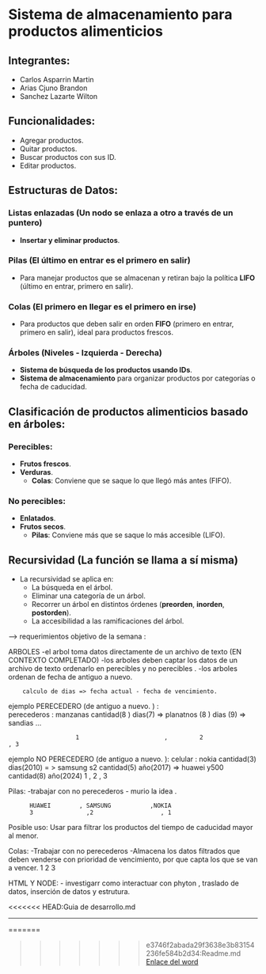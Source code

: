 # Sistema de almacenamiento para productos alimenticios

## Integrantes:

- Carlos Asparrin Martin
- Arias Cjuno Brandon
- Sanchez Lazarte Wilton

## Funcionalidades:
- Agregar productos.
- Quitar productos.
- Buscar productos con sus ID.
- Editar productos.

## Estructuras de Datos:

### Listas enlazadas (Un nodo se enlaza a otro a través de un puntero)
- **Insertar y eliminar productos**.

### Pilas (El último en entrar es el primero en salir)
- Para manejar productos que se almacenan y retiran bajo la política **LIFO** (último en entrar, primero en salir).

### Colas (El primero en llegar es el primero en irse)
- Para productos que deben salir en orden **FIFO** (primero en entrar, primero en salir), ideal para productos frescos.

### Árboles (Niveles - Izquierda - Derecha)
- **Sistema de búsqueda de los productos usando IDs**.
- **Sistema de almacenamiento** para organizar productos por categorías o fecha de caducidad.

## Clasificación de productos alimenticios basado en árboles:

### Perecibles:
- **Frutos frescos**.
- **Verduras**.
    - **Colas**: Conviene que se saque lo que llegó más antes (FIFO).

### No perecibles:
- **Enlatados**.
- **Frutos secos**.
    - **Pilas**: Conviene más que se saque lo más accesible (LIFO).

## Recursividad (La función se llama a sí misma)
- La recursividad se aplica en:
  - La búsqueda en el árbol.
  - Eliminar una categoría de un árbol.
  - Recorrer un árbol en distintos órdenes (**preorden**, **inorden**, **postorden**).
  - La accesibilidad a las ramificaciones del árbol.


--> requerimientos objetivo de la semana :


 ARBOLES 
        -el arbol toma datos directamente de un archivo de texto  (EN CONTEXTO COMPLETADO)
        -los arboles deben captar los datos  de un archivo de texto  ordenarlo en perecibles y no perecibles .
        -los arboles ordenan de fecha de antiguo a nuevo.



        calculo de dias => fecha actual - fecha de vencimiento.

ejemplo   PERECEDERO (de antiguo a nuevo. ) :                       
      perecederos : manzanas cantidad(8 ) dias(7)  =>  planatnos (8 ) dias (9)  =>   sandias ...

                       1                        ,         2                        , 3


ejemplo   NO PERECEDERO (de antiguo a nuevo. ):
      celular :  nokia cantidad(3) dias(2010) = > samsung s2 cantidad(5)  año(2017) =>  huawei y500 cantidad(8)  año(2024)
                        1                       ,                2                 ,    3          



Pilas:
        -trabajar con no perecederos
        - murio la idea .

          HUAWEI        , SAMSUNG           ,NOKIA
          3               ,2                   , 1 

Posible uso:
Usar para filtrar los productos del tiempo de caducidad mayor al menor.


Colas:
        -Trabajar con no perecederos
        -Almacena los datos filtrados que deben venderse con prioridad de vencimiento, por que capta los que se van a vencer.
1
2
3


HTML Y NODE:
        - investigarr como interactuar con phyton , traslado de datos, inserción de datos y estrutura.





<<<<<<< HEAD:Guia de desarrollo.md
 ***********
=======

 
>>>>>>> e3746f2abada29f3638e3b83154236fe584b2d34:Readme.md
[Enlace del word](https://docs.google.com/document/d/1v8pFHU8PxnK6YCGrGhDgy2ZXCB6W798Fu4QG94msucs/edit?usp=sharing)


